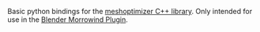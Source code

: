 Basic python bindings for the [meshoptimizer C++ library](https://github.com/zeux/meshoptimizer). 
Only intended for use in the [Blender Morrowind Plugin](https://github.com/Greatness7/io_scene_mw).
